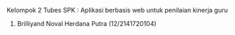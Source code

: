 Kelompok 2 Tubes SPK : Aplikasi berbasis web untuk penilaian kinerja guru

1. Brilliyand Noval Herdana Putra (12/2141720104)